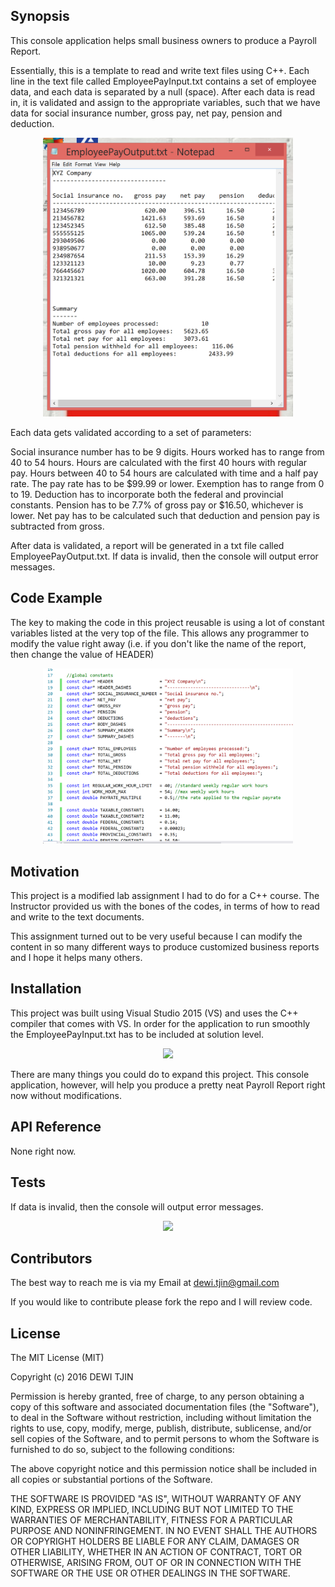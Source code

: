 ## Synopsis

This console application helps small business owners to produce a Payroll Report.  

Essentially, this is a template to read and write text files using C++.  Each line in the text file called EmployeePayInput.txt contains a set of employee data, and each data is separated by a null (space).  After each data is read in, it is validated and assign to the appropriate variables, such that we have data for social insurance number, gross pay, net pay, pension and deduction.

<p align="center">
  <img src="https://raw.githubusercontent.com/dewitjin/PayRollReport/master/images/report.png" width="400">
</p>

Each data gets validated according to a set of parameters:

Social insurance number has to be 9 digits.
Hours worked has to range from 40 to 54 hours.
Hours are calculated with the first 40 hours with regular pay. 
Hours between 40 to 54 hours are calculated with time and a half pay rate.
The pay rate has to be $99.99 or lower.
Exemption has to range from 0 to 19.
Deduction has to incorporate both the federal and provincial constants.
Pension has to be 7.7% of gross pay or $16.50, whichever is lower.
Net pay has to be calculated such that deduction and pension pay is subtracted from gross.

After data is validated, a report will be generated in a txt file called EmployeePayOutput.txt. If data is invalid, then the console will output error messages.

## Code Example

The key to making the code in this project reusable is using a lot of constant variables listed at the very top of the file.  This allows any programmer to modify the value right away (i.e. if you don't like the name of the report, then change the value of HEADER)

<p align="center">
  <img src="https://raw.githubusercontent.com/dewitjin/PayRollReport/master/images/constants.png" width="400">
</p> 

## Motivation

This project is a modified lab assignment I had to do for a C++ course.  The Instructor provided us with the bones of the codes, in terms of how to read and write to the text documents.

This assignment turned out to be very useful because I can modify the content in so many different ways to produce customized business reports and I hope it helps many others.

## Installation

This project was built using Visual Studio 2015 (VS) and uses the C++ compiler that comes with VS. In order for the application to run smoothly the EmployeePayInput.txt has to be included at solution level.

<p align="center">
  <img src="https://raw.githubusercontent.com/dewitjin/PayRollReport/master/images/error.png" width="400">
</p>

There are many things you could do to expand this project.  This console application, however, will help you produce a pretty neat Payroll Report right now without modifications.

## API Reference

None right now.

## Tests

If data is invalid, then the console will output error messages.

<p align="center">
  <img src="https://raw.githubusercontent.com/dewitjin/PayRollReport/master/images/error.png" width="400">
</p>

## Contributors

The best way to reach me is via my Email at dewi.tjin@gmail.com

If you would like to contribute please fork the repo and I will review code.


## License

The MIT License (MIT)

Copyright (c) 2016 DEWI TJIN

Permission is hereby granted, free of charge, to any person obtaining a copy
of this software and associated documentation files (the "Software"), to deal
in the Software without restriction, including without limitation the rights
to use, copy, modify, merge, publish, distribute, sublicense, and/or sell
copies of the Software, and to permit persons to whom the Software is
furnished to do so, subject to the following conditions:

The above copyright notice and this permission notice shall be included in all
copies or substantial portions of the Software.

THE SOFTWARE IS PROVIDED "AS IS", WITHOUT WARRANTY OF ANY KIND, EXPRESS OR
IMPLIED, INCLUDING BUT NOT LIMITED TO THE WARRANTIES OF MERCHANTABILITY,
FITNESS FOR A PARTICULAR PURPOSE AND NONINFRINGEMENT. IN NO EVENT SHALL THE
AUTHORS OR COPYRIGHT HOLDERS BE LIABLE FOR ANY CLAIM, DAMAGES OR OTHER
LIABILITY, WHETHER IN AN ACTION OF CONTRACT, TORT OR OTHERWISE, ARISING FROM,
OUT OF OR IN CONNECTION WITH THE SOFTWARE OR THE USE OR OTHER DEALINGS IN THE
SOFTWARE.

